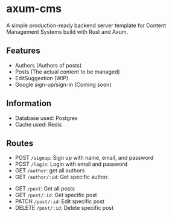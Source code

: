 # axum-cms
A simple production-ready backend server template for Content Management Systems build with Rust and Axum.

## Features
- Authors (Authors of posts)
- Posts (The actual content to be managed)
- EditSuggestion (WIP)
- Google sign-up/sign-in (Coming soon)

## Information
- Database used: Postgres
- Cache used: Redis

## Routes
- POST `/signup`: Sign up with name, email, and password
- POST `/login`: Login with email and password
- GET `/author`: get all authors
- GET `/author/:id`: Get specific author.
<!-- - PATCH `/author/:id`: Edit specific author. -->

- GET `/post`: Get all posts
- GET `/post/:id`: Get specific post
- PATCH `/post/:id`: Edit specific post
- DELETE `/post/:id`: Delete specific post

<!-- ## Instructions
1. Create a .env file in your local copy of the repository, and set the following env variables
	- `PROD_DATABASE_URL`: Your postgres database for production
	- `DEV_DATABASE_URL`: Your postgres database for development
	- `JWT_SECRET`: Your JWT secret
	- `DEV_REDIS_CONN_URL`: Your redis connection url for development, set to 
	- `PROD_REDIS_CONN_URL`: Your redis connection url for production
	- `MODE`: Set as "production"(**CASE SENSITIVE!**) to enable production mode (setting this absent or as any other value will run the program in development mode)
	- `DOCKER_IMAGE_NAME`: The name of your docker image
2. With all your environment variables set, start up your postgres dev server.
```sh
# Default config
# Start postgresql server docker image:
docker run --rm --name pg -p 5433:5433 \
   -e POSTGRES_PASSWORD=welcome \
   postgres:15

# (optional) To have a psql terminal on pg. 
# In another terminal (tab) run psql:
docker exec -it -u postgres pg psql

# (optional) For pg to print all sql statements.
# In psql command line started above.
ALTER DATABASE postgres SET log_statement = 'all';
```

3. Run `cargo run` in your terminal to compile and run your project.
4. To deploy to docker, run the deploy script with the command `./deploy.sh` in the project directory

## Unit Tests
```sh
cargo watch -q -c -x "test -- -- nocapture"

# Specific test with filter
cargo watch -q -c -x "test models::author::tests::test_create_ok"
``` -->

<!-- ## Notes
- **IMPORTANT!**: If you decide to change `DEV_DATABASE_URL`, edit the following files accordingly:
	- `sql\dev_initial\00-recreate-db.sql`
	- `src\_dev_utils\dev_db.rs`
- Use the "WithRejection\<`CUSTOM_JSON_BODY`, ApiError>" as Json body type in order to enable JSON extraction errors
- All errors can be found in `src/models/error.rs` in the `Error` enum. You may write custom responses for each error inside the `impl IntoResponse` block for the `Error` enum
- All fixtures are prefixed with 'fx'
- Tests are stored in: `/examples` folder 
- Run the tests with the command: `cargo run --example {FILE_NAME}`, where `FILE_NAME` is the name of the file containing the test
- With `cargo watch` installed, Re-run the test on each file save with the command: `cargo watch -q -c -w examples/ -x "run --example {FILE_NAME}"`, where `FILE_NAME` is the name of the file containing the test -->